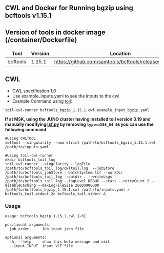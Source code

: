 ## CWL and Docker for Running bgzip using bcftools v1.15.1

## Version of tools in docker image (/container/Dockerfile)

| Tool     | Version | Location                                                 |
| -------- | ------- | -------------------------------------------------------- |
| bcftools | 1.15.1  | https://github.com/samtools/bcftools/releases/tag/1.15.1 |

## CWL

- CWL specification 1.0
- Use example_inputs.yaml to see the inputs to the cwl
- Example Command using [toil](https://toil.readthedocs.io/):

```
toil-cwl-runner bcftools_bgzip_1.15.1.cwl example_input_bgzip.yaml
```

**If at MSK, using the JUNO cluster having installed toil version 3.19 and manually modifying [lsf.py](https://github.com/DataBiosphere/toil/blob/releases/3.19.0/src/toil/batchSystems/lsf.py#L170) by removing `type==X86_64 &&` you can use the following command**

```shell
#Using CWLTOOL
cwltool --singularity --non-strict /path/to/bcftools_bgzip_1.15.1.cwl /path/to/inputs.yaml

#Using toil-cwl-runner
mkdir bcftools_toil_log
toil-cwl-runner --singularity --logFile /path/to/bcftools_toil_log/cwltoil.log  --jobStore /path/to/bcftools_jobStore --batchSystem lsf --workDir /path/to/bcftools_toil_log --outdir . --writeLogs /path/to/bcftools_toil_log --logLevel DEBUG --stats --retryCount 2 --disableCaching --maxLogFileSize 20000000000 /path/to/bcftools_bgzip_1.15.1.cwl /path/to/inputs.yaml > bcftools_toil.stdout 2> bcftools_toil.stderr &
```

### Usage

```shell
usage: bcftools_bgzip_1.15.1.cwl [-h] 

positional arguments:
  job_order      Job input json file

optional arguments:
  -h, --help     show this help message and exit
  --input INPUT  input VCF file
```


